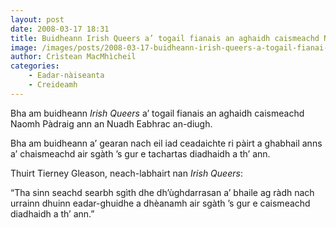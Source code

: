 ```yaml
---
layout: post
date: 2008-03-17 18:31
title: Buidheann Irish Queers a’ togail fianais an aghaidh caismeachd Naomh Pàdraig
image: /images/posts/2008-03-17-buidheann-irish-queers-a-togail-fianai-an-aghaidh-caismeachd-naomh-padraig.webp
author: Crìstean MacMhìcheil
categories:
    - Eadar-nàiseanta
    - Creideamh
---
```


Bha am buidheann *Irish Queers* a’ togail fianais an aghaidh caismeachd Naomh Pàdraig ann an Nuadh Eabhrac an-diugh.

Bha am buidheann a’ gearan nach eil iad ceadaichte ri pàirt a ghabhail anns a’ chaismeachd air sgàth ’s gur e tachartas diadhaidh a th’ ann.

Thuirt Tierney Gleason, neach-labhairt nan *Irish Queers*:

“Tha sinn seachd searbh sgìth dhe dh’ùghdarrasan a’ bhaile ag ràdh nach urrainn dhuinn eadar-ghuidhe a dhèanamh air sgàth ’s gur e caismeachd diadhaidh a th’ ann.”
